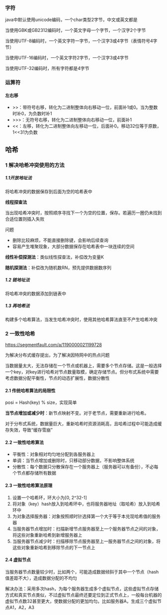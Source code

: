### 字符

java中默认使用unicode编码，一个char类型2字节，中文或英文都是

当使用GBK或GB2312编码时，一个英文字母一个字节，一个汉字2个字节

当使用UTF-8编码时，一个英文字符一字节，一个汉字3或4字节（表情符号4字节）

当使用UTF-16编码时，一个英文字符2字节，一个汉字3或4字节

当使用UTF-32编码时，所有字符都是4字节





### 运算符

#### 左右移

- \>\>：带符号右移，转化为二进制整体向右移动一位，前面补1或0。当为整数时补0，为负数时补1
- \>\>\>：无符号右移，转化为二进制整体向右移动一位，前面补1
- <<：左移，转化为二进制整体向左移动一位，后面补0。移动32位等于原数，1<<31为负数



## 哈希

### 1 解决哈希冲突使用的方法

##### 1.1开放地址法

将哈希冲突的数据保存到后面为空的哈希表中

**线程探查法**

当出现哈希冲突时，按照顺序寻找下一个为空的位置，保存。若遍历一圈仍未找到合适位置则插入失败

问题

- 删除比较麻烦，不能直接删除键，会影响后续查询
- 容易产生堆聚现象，大部分数据保存在哈希表中一块连续的空间

**线性补偿探测法**：类似线性探查法，补偿改为变量K

**随机探测法**：补偿改为随机数RN，预先提供数据数序列

##### 1.2 链地址法

将哈希冲突的数据添加到链表中

##### 1.3 再哈希法

构建多个哈希算法，当发生哈希冲突时，使用其他哈希算法直至不产生哈希冲突

### 2 一致性哈希

https://segmentfault.com/a/1190000021199728

为解决分布式缓存提出，为了解决因特网中的热点问题

当数据量太大，无法存储在一个节点或机器上，需要多个节点存储。这是一般选择一个key，对key进行哈希对节点数量取模，确定存储节点。但分布式系统中需要考虑数据分配平衡性，节点的动态扩展性，数据分散性

#### 2.1 传统哈希算法的局限性

posi = Hash(key) % size，实现简单

**当节点增加或减少时**：新节点映射不变。对于老节点，需要重新进行哈希。

对于分布式系统，数据量巨大，重新哈希时资源消耗高，且哈希过程中可能造成缓存失效，导致“缓存雪崩”

#### 2.2 一致性哈希算法

- 平衡性：对象相对均匀地分配到各服务器上
- 单调：当节点增加或删除时，只移动部分数据，不影响整体系统
- 分散性：每个数据只分散保存在一个服务器上（服务器可以有备份），不必每个节点都存储所有数据

#### 2.3 一致性哈希算法原理

1. 设置一个哈希环，环大小为[0, 2^32-1]
2. 将对象（key）hash放入到哈希环中，也将服务器地址（取哈希）放入到哈希环中
3. 为对象选择服务器：对象按照顺时针选择第一个大于等于本兑现哈希值的服务器
4. 当服务器节点增加时：扫描新增节点服务器至上一个服务器节点之间的对象，将这些对象重新哈希到新增服务器上
5. 当服务器节点减少时：扫描移除节点服务器至上一服务器节点之间的对象，将这些对象重新哈希到移除节点的下一节点上

#### 2.4 虚拟节点

当服务器节点数量较少时，比如两个，可能造成数据倾斜于其中一个节点（hash值差距不大），造成数据分配的不均匀

解决办法：采用多次hash，为每个服务器生成多个虚拟节点，这些虚拟节点存储方式和真实节点类似，不过虚拟节点最终还要定位到正式节点上，一般每台机器的虚拟节点数32甚至更大，使数据分配的更加均匀。比如服务器A，生成三个虚拟节点A1，A2，A3